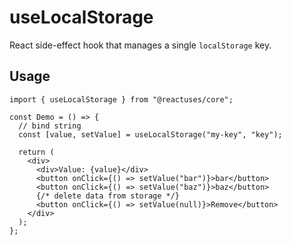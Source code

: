 # useLocalStorage

React side-effect hook that manages a single `localStorage` key.

## Usage

```tsx
import { useLocalStorage } from "@reactuses/core";

const Demo = () => {
  // bind string
  const [value, setValue] = useLocalStorage("my-key", "key");

  return (
    <div>
      <div>Value: {value}</div>
      <button onClick={() => setValue("bar")}>bar</button>
      <button onClick={() => setValue("baz")}>baz</button>
      {/* delete data from storage */}
      <button onClick={() => setValue(null)}>Remove</button>
    </div>
  );
};
```
